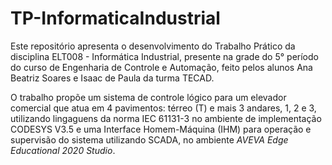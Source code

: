 # TP-InformaticaIndustrial


Este repositório apresenta o desenvolvimento do Trabalho Prático da disciplina ELT008 - Informática Industrial, presente na grade do 5° período do curso de Engenharia de Controle e Automação, feito pelos alunos Ana Beatriz Soares e Isaac de Paula da turma TECAD. 

O trabalho propõe um sistema de controle lógico para um elevador comercial que atua em 4 pavimentos: térreo (T) e mais 3 andares, 1, 2 e 3, utilizando lingaguens da norma IEC 61131-3 no ambiente de implementação CODESYS V3.5 e uma Interface Homem-Máquina (IHM) para operação e supervisão do sistema utilizando SCADA, no ambiente _AVEVA Edge Educational 2020 Studio_. 

